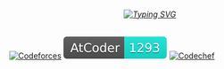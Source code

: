 <h6 align="center">
<a href="https://github.com/harshad2112"><img src="https://readme-typing-svg.demolab.com?font=Poppins&size=30&pause=2000&color=74F739&width=570&height=70&lines=Hello+%E2%9C%A8+I+am+Harshad+Aggarwal" alt="Typing SVG" /></a>
</h6>

[![Codeforces](assets/badges/codeforces.svg)](https://codeforces.com/profile/harshad2112) [![Atcoder](assets/badges/atcoder.svg)](https://atcoder.jp/users/iSuckAtCode) [![Codechef](assets/badges/codechef.svg)](https://codechef.com/users/harshad2112)
<!--
**harshad2112/harshad2112** is a ✨ _special_ ✨ repository because its `README.md` (this file) appears on your GitHub profile.

Here are some ideas to get you started:

- 🔭 I’m currently working on ...
- 🌱 I’m currently learning ...
- 👯 I’m looking to collaborate on ...
- 🤔 I’m looking for help with ...
- 💬 Ask me about ...
- 📫 How to reach me: ...
- 😄 Pronouns: ...
- ⚡ Fun fact: ...
-->
